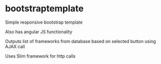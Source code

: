 # bootstraptemplate

Simple responsive bootstrap template

Also has angular JS functionality

Outputs list of frameworks from database based on selected button using AJAX call

Uses Slim framework for http calls



